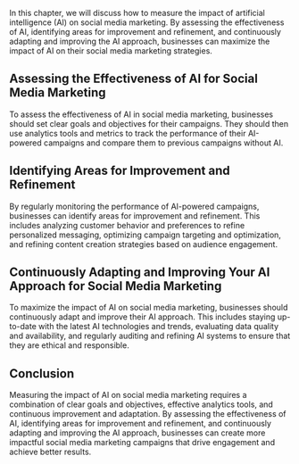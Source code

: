 

In this chapter, we will discuss how to measure the impact of artificial intelligence (AI) on social media marketing. By assessing the effectiveness of AI, identifying areas for improvement and refinement, and continuously adapting and improving the AI approach, businesses can maximize the impact of AI on their social media marketing strategies.

Assessing the Effectiveness of AI for Social Media Marketing
------------------------------------------------------------

To assess the effectiveness of AI in social media marketing, businesses should set clear goals and objectives for their campaigns. They should then use analytics tools and metrics to track the performance of their AI-powered campaigns and compare them to previous campaigns without AI.

Identifying Areas for Improvement and Refinement
------------------------------------------------

By regularly monitoring the performance of AI-powered campaigns, businesses can identify areas for improvement and refinement. This includes analyzing customer behavior and preferences to refine personalized messaging, optimizing campaign targeting and optimization, and refining content creation strategies based on audience engagement.

Continuously Adapting and Improving Your AI Approach for Social Media Marketing
-------------------------------------------------------------------------------

To maximize the impact of AI on social media marketing, businesses should continuously adapt and improve their AI approach. This includes staying up-to-date with the latest AI technologies and trends, evaluating data quality and availability, and regularly auditing and refining AI systems to ensure that they are ethical and responsible.

Conclusion
----------

Measuring the impact of AI on social media marketing requires a combination of clear goals and objectives, effective analytics tools, and continuous improvement and adaptation. By assessing the effectiveness of AI, identifying areas for improvement and refinement, and continuously adapting and improving the AI approach, businesses can create more impactful social media marketing campaigns that drive engagement and achieve better results.

